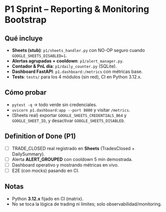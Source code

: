 # P1 Sprint – Reporting & Monitoring Bootstrap

## Qué incluye
- **Sheets (stub)**: `p1/sheets_handler.py` con NO-OP seguro cuando `GOOGLE_SHEETS_DISABLED=1`.
- **Alertas agrupadas + cooldown**: `p1/alert_manager.py`.
- **Contador & PnL día**: `p1/daily_counter.py` (SQLite).
- **Dashboard FastAPI**: `p1.dashboard:/metrics` con métricas base.
- **Tests**: `tests/` para los 4 módulos (sin red), CI en Python 3.12.x.

## Cómo probar
- `pytest -q` → todo verde sin credenciales.
- `uvicorn p1.dashboard:app --port 8000` y visitar `/metrics`.
- (Sheets real) exportar `GOOGLE_SHEETS_CREDENTIALS_B64` y `GOOGLE_SHEET_ID`, y desactivar `GOOGLE_SHEETS_DISABLED`.

## Definition of Done (P1)
- [ ] TRADE_CLOSED real registrado en **Sheets** (TradesClosed + DailySummary).
- [ ] Alerta **ALERT_GROUPED** con cooldown 5 min demostrada.
- [ ] Dashboard operativo y mostrando métricas en vivo.
- [ ] E2E (con mocks) pasando en CI.

## Notas
- Python **3.12.x** fijado en CI (matrix).
- No se toca la lógica de trading ni límites; solo observabilidad/monitoring.
